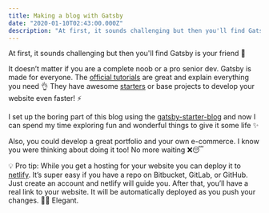 ```yaml
---
title: Making a blog with Gatsby
date: "2020-01-10T02:43:00.000Z"
description: "At first, it sounds challenging but then you'll find Gatsby is your friend."
---
```


At first, it sounds challenging but then you'll find Gatsby is your friend 💜

It doesn’t matter if you are a complete noob or a pro senior dev. Gatsby is made for everyone.
The [official tutorials][gatsby-tutorials] are great and explain everything you need 👌
They have awesome [starters][gatsby-starters] or base projects to develop your website even faster! ⚡️

I set up the boring part of this blog using the [gatsby-starter-blog][gatsby-starter-blog] and now I can spend my time exploring fun and wonderful things to give it some life ✨

Also, you could develop a great portfolio and your own e-commerce. I know you were thinking about doing it too! No more waiting ❌😴

💡 Pro tip: While you get a hosting for your website you can deploy it to [netlify][netlify]. It’s super easy if you have a repo on Bitbucket, GitLab, or GitHub. Just create an account and netlify will guide you. After that, you’ll have a real link to your website. It will be automatically deployed as you push your changes. 🤵🥂
Elegant.

[gatsby-tutorials]: https://www.gatsbyjs.org/tutorial/
[gatsby-starters]: www.gatsbyjs.org/starters/
[gatsby-starter-blog]: https://www.gatsbyjs.org/starters/gatsbyjs/gatsby-starter-blog/
[netlify]: https://www.netlify.com
